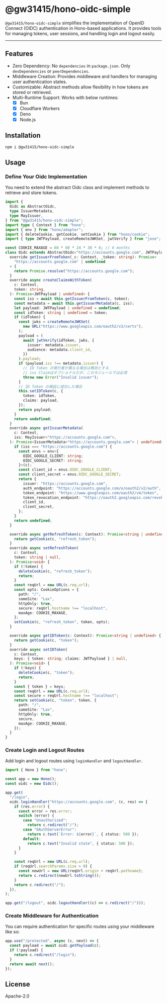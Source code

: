 # @gw31415/hono-oidc-simple

`@gw31415/hono-oidc-simple` simplifies the implementation of OpenID Connect
(OIDC) authentication in Hono-based applications. It provides tools for managing
tokens, user sessions, and handling login and logout easily.

---

## Features

- Zero Dependency: No `dependencies` in `package.json`. Only `devDependencies` or
  `peerDependencies`.
- Middleware Creation: Provides middleware and handlers for managing user
  authentication states.
- Customizable: Abstract methods allow flexibility in how tokens are stored or
  retrieved.
- Multi-Runtime Support: Works with below runtimes:
  - [x] Bun
  - [x] Cloudflare Workers
  - [x] Deno
  - [x] Node.js

## Installation

```bash
npm i @gw31415/hono-oidc-simple
```

## Usage

### Define Your Oidc Implementation

You need to extend the abstract Oidc class and implement methods to retrieve and
store tokens.

```ts
import {
  Oidc as AbstractOidc,
  type IssuerMetadata,
  type MayIssuer,
} from "@gw31415/hono-oidc-simple";
import type { Context } from "hono";
import { env } from "hono/adapter";
import { deleteCookie, getCookie, setCookie } from "hono/cookie";
import { type JWTPayload, createRemoteJWKSet, jwtVerify } from "jose";

const COOKIE_MAXAGE = 60 * 60 * 24 * 30 * 6; // 6 months
class Oidc extends AbstractOidc<"https://accounts.google.com", JWTPayload> {
  override getIssuerFromToken(_c: Context, _token: string): Promise<
    "https://accounts.google.com" | undefined
  > {
    return Promise.resolve("https://accounts.google.com");
  }
  override async createClaimsWithToken(
    c: Context,
    token: string,
  ): Promise<JWTPayload | undefined> {
    const iss = await this.getIssuerFromToken(c, token);
    const metadata = await this.getIssuerMetadata(c, iss);
    let payload: JWTPayload | undefined = undefined;
    const idToken: string | undefined = token;
    if (idToken) {
      const jwks = createRemoteJWKSet(
        new URL("https://www.googleapis.com/oauth2/v3/certs"),
      );
      payload = (
        await jwtVerify(idToken, jwks, {
          issuer: metadata.issuer,
          audience: metadata.client_id,
        })
      ).payload;
      if (payload.iss !== metadata.issuer) {
        // ID Token の発行者が異なる場合は無効とする
        // iss Claimはオプショナルだが、このモジュールでは必須
        throw new Error("Invalid issuer");
      }
      // ID Token の検証に成功した場合
      this.setIDToken(c, {
        token: idToken,
        claims: payload,
      });
      return payload;
    }
    return undefined;
  }
  override async getIssuerMetadata(
    c: Context,
    iss: MayIssuer<"https://accounts.google.com">,
  ): Promise<IssuerMetadata<"https://accounts.google.com"> | undefined> {
    if (iss === "https://accounts.google.com") {
      const envs = env<{
        OIDC_GOOGLE_CLIENT: string;
        OIDC_GOOGLE_SECRET: string;
      }>(c);
      const client_id = envs.OIDC_GOOGLE_CLIENT;
      const client_secret = envs.OIDC_GOOGLE_SECRET;
      return {
        issuer: "https://accounts.google.com",
        auth_endpoint: "https://accounts.google.com/o/oauth2/v2/auth",
        token_endpoint: "https://www.googleapis.com/oauth2/v4/token",
        token_revocation_endpoint: "https://oauth2.googleapis.com/revoke",
        client_id,
        client_secret,
      };
    }
    return undefined;
  }

  override async getRefreshToken(c: Context): Promise<string | undefined> {
    return getCookie(c, "refresh_token");
  }
  override async setRefreshToken(
    c: Context,
    token: string | null,
  ): Promise<void> {
    if (!token) {
      deleteCookie(c, "refresh_token");
      return;
    }
    const reqUrl = new URL(c.req.url);
    const opts: CookieOptions = {
      path: "/",
      sameSite: "Lax",
      httpOnly: true,
      secure: reqUrl.hostname !== "localhost",
      maxAge: COOKIE_MAXAGE,
    };
    setCookie(c, "refresh_token", token, opts);
  }

  override async getIDToken(c: Context): Promise<string | undefined> {
    return getCookie(c, "token");
  }
  override async setIDToken(
    c: Context,
    keys: { token: string; claims: JWTPayload } | null,
  ): Promise<void> {
    if (!keys) {
      deleteCookie(c, "token");
      return;
    }
    const { token } = keys;
    const reqUrl = new URL(c.req.url);
    const secure = reqUrl.hostname !== "localhost";
    return setCookie(c, "token", token, {
      path: "/",
      sameSite: "Lax",
      httpOnly: true,
      secure,
      maxAge: COOKIE_MAXAGE,
    });
  }
}
```

### Create Login and Logout Routes

Add login and logout routes using `loginHandler` and `logoutHandler`.

```ts
import { Hono } from "hono";

const app = new Hono();
const oidc = new Oidc();

app.get(
  "/login",
  oidc.loginHandler("https://accounts.google.com", (c, res) => {
    if (res.error) {
      const error = res.error;
      switch (error) {
        case "Unauthorized":
          return c.redirect("/");
        case "OAuthServerError":
          return c.text(`Error: ${error}`, { status: 500 });
        default:
          return c.text("Invalid state", { status: 500 });
      }
    }

    const reqUrl = new URL(c.req.url);
    if (reqUrl.searchParams.size > 0) {
      const newUrl = new URL(reqUrl.origin + reqUrl.pathname);
      return c.redirect(newUrl.toString());
    }
    return c.redirect("/");
  }),
);

app.get("/logout", oidc.logoutHandler((c) => c.redirect("/")));
```

### Create Middleware for Authentication

You can require authentication for specific routes using your middleware like so:

```ts
app.use("/protected", async (c, next) => {
  const payload = await oidc.getPayload(c);
  if (!payload) {
    return c.redirect("/login");
  }
  return await next();
});
```

## License

Apache-2.0
